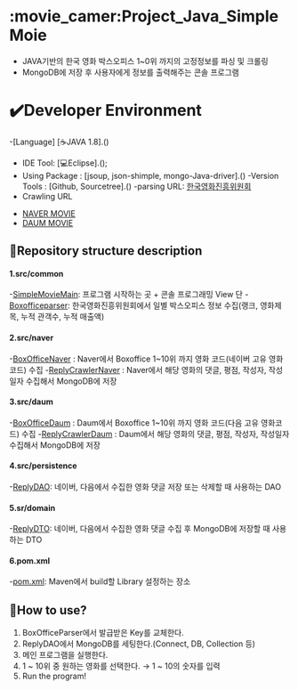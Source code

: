 # :movie_camer:Project_Java_SimpleMoie
- JAVA기반의 한국 영화 박스오피스 1~0위 까지의 고정정보를 파싱 및 크롤링 
- MongoDB에 저장 후 사용자에게 정보를 출력해주는 콘솔 프로그램

# :heavy_check_mark:Developer Environment

-[Language] [:coffee:JAVA 1.8].()
- IDE Tool: [:computer:Eclipse].();
- Using Package : [jsoup, json-shimple, mongo-Java-driver].()
-Version Tools : [Github, Sourcetree].()
-parsing URL: [한국영화진흥위원회](http://www.kobis.or.kr/kobisopenapi/homepg/board/findServiceGuideList.do)
- Crawling URL
+ [NAVER MOVIE](http://movie.naver.com/)
+ [DAUM MOVIE](http://moovie,daum.net/new#slider-1-0)


## :floppy_disk:Repository structure description

#### 1.src/common
  -[SimpleMovieMain](): 프로그램 시작하는 곳 + 콘솔 프로그래밍 View 단
  -[Boxofficeparser](): 한국영화진흥위원회에서 일별 박스오피스 정보 수집(랭크, 영화제목, 누적 관객수, 누적 매출액)

#### 2.src/naver
  -[BoxOfficeNaver]() : Naver에서 Boxoffice 1~10위 까지 영화 코드(네이버 고유 영화코드) 수집
  -[ReplyCrawlerNaver]() : Naver에서 해당 영화의 댓글, 평점, 작성자, 작성일자 수집해서 MongoDB에 저장
#### 3.src/daum
  -[BoxOfficeDaum]() : Daum에서 Boxoffice 1~10위 까지 영화 코드(다음 고유 영화코드) 수집
  -[ReplyCrawlerDaum]() : Daum에서 해당 영화의 댓글, 평점, 작성자, 작성일자 수집해서 MongoDB에 저장
#### 4.src/persistence
  -[ReplyDAO](): 네이버, 다음에서 수집한 영화 댓글 저장 또는 삭제할 때 사용하는 DAO
#### 5.sr/domain
  -[ReplyDTO](): 네이버, 다음에서 수집한 영화 댓글 수집 후 MongoDB에 저장할 때 사용하는 DTO
#### 6.pom.xml
  -[pom.xml](): Maven에서 build할 Library 설정하는 장소

## :speech_balloon:How to use?



1. BoxOfficeParser에서 발급받은 Key를 교체한다.
2. ReplyDAO에서 MongoDB를 세팅한다.(Connect, DB, Collection 등)
3. 메인 프로그램을 실행한다.
4. 1 ~ 10위 중 원하는 영화를 선택한다. → 1 ~ 10의 숫자를 입력
5. Run the program!

